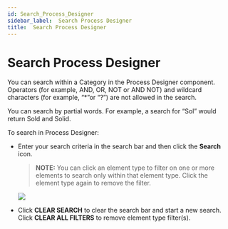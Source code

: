 ```yaml
---
id: Search_Process_Designer
sidebar_label:  Search Process Designer
title:  Search Process Designer
---
```


# Search Process Designer

You can search within a Category in the Process Designer component.
Operators (for example, AND, OR, NOT or AND NOT) and wildcard characters
(for example, “\*”or “?”) are not allowed in the search.

You can search by partial words. For example, a search for “Sol” would
return Sold and Solid.

To search in Process Designer:

  - Enter your search criteria in the search bar and then click the
    **Search** icon.
    
    >**NOTE:** You can click an element type to filter on one or more
    elements to search only within that element type. Click the element
    type again to remove the filter.
    
    ![](Resources/Images/SearchProcessDesigner.png)

  - Click **CLEAR SEARCH** to clear the search bar and start a new
    search. Click **CLEAR ALL FILTERS** to remove element type
    filter(s).
